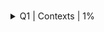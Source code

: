 ###  ###
<details><summary> Q1 | Contexts | 1%
</summary>
<p>
  


![q1](../images/q1.png)


</p>
</details>
